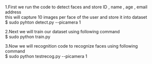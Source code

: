 1.First we run the code to detect faces and store ID , name , age , email address                                               
  this will capture 10 images per face of the user and store it into dataset                                                   
  $ sudo pyhton detect.py --picamera 1                                                                                         
   
2.Next we will train our dataset using following command                                                                       
  $ sudo python train.py                                                                                                       
                                                                                                                               
3.Now we will recognition code to recognize faces using following command                                                       
  $ sudo python testrecog.py --picamera 1                                                                                       

